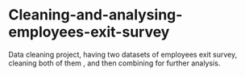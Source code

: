 # Cleaning-and-analysing-employees-exit-survey
Data cleaning project, having two datasets of employees exit survey, cleaning both of them , and then combining for further analysis.
